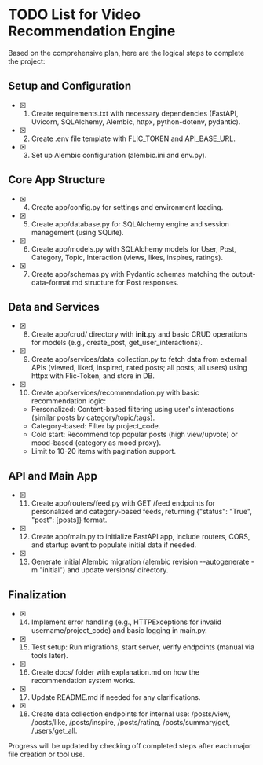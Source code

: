 # TODO List for Video Recommendation Engine

Based on the comprehensive plan, here are the logical steps to complete the project:

## Setup and Configuration
- [x] 1. Create requirements.txt with necessary dependencies (FastAPI, Uvicorn, SQLAlchemy, Alembic, httpx, python-dotenv, pydantic).
- [x] 2. Create .env file template with FLIC_TOKEN and API_BASE_URL.
- [x] 3. Set up Alembic configuration (alembic.ini and env.py).

## Core App Structure
- [x] 4. Create app/config.py for settings and environment loading.
- [x] 5. Create app/database.py for SQLAlchemy engine and session management (using SQLite).
- [x] 6. Create app/models.py with SQLAlchemy models for User, Post, Category, Topic, Interaction (views, likes, inspires, ratings).
- [x] 7. Create app/schemas.py with Pydantic schemas matching the output-data-format.md structure for Post responses.

## Data and Services
- [x] 8. Create app/crud/ directory with __init__.py and basic CRUD operations for models (e.g., create_post, get_user_interactions).
- [x] 9. Create app/services/data_collection.py to fetch data from external APIs (viewed, liked, inspired, rated posts; all posts; all users) using httpx with Flic-Token, and store in DB.
- [x] 10. Create app/services/recommendation.py with basic recommendation logic:
  - Personalized: Content-based filtering using user's interactions (similar posts by category/topic/tags).
  - Category-based: Filter by project_code.
  - Cold start: Recommend top popular posts (high view/upvote) or mood-based (category as mood proxy).
  - Limit to 10-20 items with pagination support.

## API and Main App
- [x] 11. Create app/routers/feed.py with GET /feed endpoints for personalized and category-based feeds, returning {"status": "True", "post": [posts]} format.
- [x] 12. Create app/main.py to initialize FastAPI app, include routers, CORS, and startup event to populate initial data if needed.
- [x] 13. Generate initial Alembic migration (alembic revision --autogenerate -m "initial") and update versions/ directory.

## Finalization
- [x] 14. Implement error handling (e.g., HTTPExceptions for invalid username/project_code) and basic logging in main.py.
- [x] 15. Test setup: Run migrations, start server, verify endpoints (manual via tools later).
- [x] 16. Create docs/ folder with explanation.md on how the recommendation system works.
- [x] 17. Update README.md if needed for any clarifications.
- [x] 18. Create data collection endpoints for internal use: /posts/view, /posts/like, /posts/inspire, /posts/rating, /posts/summary/get, /users/get_all.

Progress will be updated by checking off completed steps after each major file creation or tool use.
